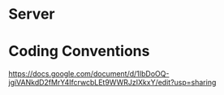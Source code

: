 # Server

# Coding Conventions
https://docs.google.com/document/d/1IbDoOQ-jgiVANkdD2fMrY4IfcrwcbLEt9WWRJzIXkxY/edit?usp=sharing